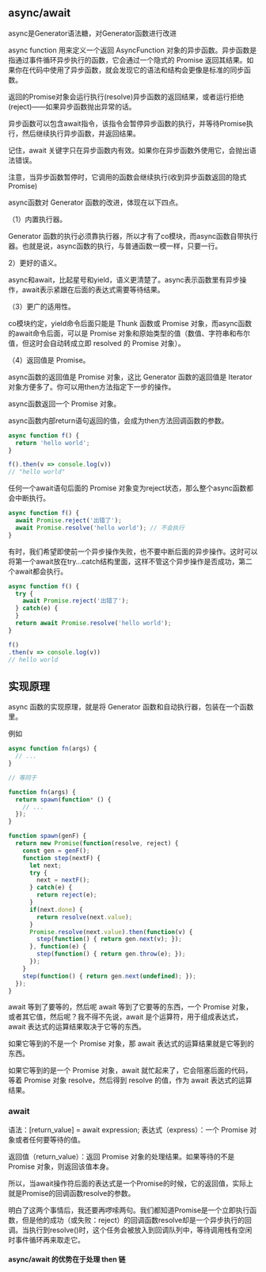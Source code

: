 ## async/await 

async是Generator语法糖，对Generator函数进行改进

async function 用来定义一个返回 AsyncFunction 对象的异步函数。异步函数是指通过事件循环异步执行的函数，它会通过一个隐式的 Promise 返回其结果。如果你在代码中使用了异步函数，就会发现它的语法和结构会更像是标准的同步函数。

返回的Promise对象会运行执行(resolve)异步函数的返回结果，或者运行拒绝(reject)——如果异步函数抛出异常的话。


异步函数可以包含await指令，该指令会暂停异步函数的执行，并等待Promise执行，然后继续执行异步函数，并返回结果。

记住，await 关键字只在异步函数内有效。如果你在异步函数外使用它，会抛出语法错误。

注意，当异步函数暂停时，它调用的函数会继续执行(收到异步函数返回的隐式Promise)


async函数对 Generator 函数的改进，体现在以下四点。

（1）内置执行器。

Generator 函数的执行必须靠执行器，所以才有了co模块，而async函数自带执行器。也就是说，async函数的执行，与普通函数一模一样，只要一行。

2）更好的语义。

async和await，比起星号和yield，语义更清楚了。async表示函数里有异步操作，await表示紧跟在后面的表达式需要等待结果。

（3）更广的适用性。

co模块约定，yield命令后面只能是 Thunk 函数或 Promise 对象，而async函数的await命令后面，可以是 Promise 对象和原始类型的值（数值、字符串和布尔值，但这时会自动转成立即 resolved 的 Promise 对象）。

（4）返回值是 Promise。

async函数的返回值是 Promise 对象，这比 Generator 函数的返回值是 Iterator 对象方便多了。你可以用then方法指定下一步的操作。



async函数返回一个 Promise 对象。

async函数内部return语句返回的值，会成为then方法回调函数的参数。
```js
async function f() {
  return 'hello world';
}

f().then(v => console.log(v))
// "hello world"
```


任何一个await语句后面的 Promise 对象变为reject状态，那么整个async函数都会中断执行。

```js
async function f() {
  await Promise.reject('出错了');
  await Promise.resolve('hello world'); // 不会执行
}
```

有时，我们希望即使前一个异步操作失败，也不要中断后面的异步操作。这时可以将第一个await放在try...catch结构里面，这样不管这个异步操作是否成功，第二个await都会执行。

```js
async function f() {
  try {
    await Promise.reject('出错了');
  } catch(e) {
  }
  return await Promise.resolve('hello world');
}

f()
.then(v => console.log(v))
// hello world
```



## 实现原理

async 函数的实现原理，就是将 Generator 函数和自动执行器，包装在一个函数里。

例如
```js
async function fn(args) {
  // ...
}

// 等同于

function fn(args) {
  return spawn(function* () {
    // ...
  });
}
```

```js
function spawn(genF) {
  return new Promise(function(resolve, reject) {
    const gen = genF();
    function step(nextF) {
      let next;
      try {
        next = nextF();
      } catch(e) {
        return reject(e);
      }
      if(next.done) {
        return resolve(next.value);
      }
      Promise.resolve(next.value).then(function(v) {
        step(function() { return gen.next(v); });
      }, function(e) {
        step(function() { return gen.throw(e); });
      });
    }
    step(function() { return gen.next(undefined); });
  });
}
```

await 等到了要等的，然后呢
await 等到了它要等的东西，一个 Promise 对象，或者其它值，然后呢？我不得不先说，await 是个运算符，用于组成表达式，await 表达式的运算结果取决于它等的东西。

如果它等到的不是一个 Promise 对象，那 await 表达式的运算结果就是它等到的东西。

如果它等到的是一个 Promise 对象，await 就忙起来了，它会阻塞后面的代码，等着 Promise 对象 resolve，然后得到 resolve 的值，作为 await 表达式的运算结果。



### await  

语法：[return_value] = await expression;
表达式（express）：一个 Promise 对象或者任何要等待的值。

返回值（return_value）：返回 Promise 对象的处理结果。如果等待的不是 Promise 对象，则返回该值本身。

所以，当await操作符后面的表达式是一个Promise的时候，它的返回值，实际上就是Promise的回调函数resolve的参数。

明白了这两个事情后，我还要再啰嗦两句。我们都知道Promise是一个立即执行函数，但是他的成功（或失败：reject）的回调函数resolve却是一个异步执行的回调。当执行到resolve()时，这个任务会被放入到回调队列中，等待调用栈有空闲时事件循环再来取走它。


#### async/await 的优势在于处理 then 链
